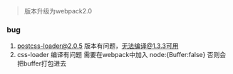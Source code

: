 > 版本升级为webpack2.0
### bug
1. postcss-loader@2.0.5  版本有问题，无法编译@1.3.3可用
2. css-loader    编译有问题 需要在webpack中加入 node:{Buffer:false}  否则会把buffer打包进去